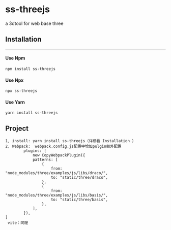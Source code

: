 
# ss-threejs

a 3dtool for web base three

## Installation
***

#### Use Npm

    npm install ss-threejs

#### Use Npx

    npx ss-threejs

#### Use Yarn

    yarn install ss-threejs

## Project 

 	1, install: yarn install ss-threejs（详细看 Installation ）
 	2, Webpack:  webpack.config.js配置中增加pulgin额外配置
    		plugins: [
				new CopyWebpackPlugin({
				patterns: [
					{
						from: "node_modules/three/examples/js/libs/draco/",
						to: "static/three/draco",
					},
					{
						from: "node_modules/three/examples/js/libs/basis/",
						to: "static/three/basis",
					},
				],
			}),
	]
   	 vite：同理


